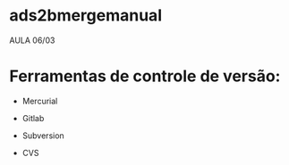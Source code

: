 # ads2bmergemanual
AULA 06/03
# Ferramentas de controle de versão:

* Mercurial

* Gitlab

* Subversion

* CVS

